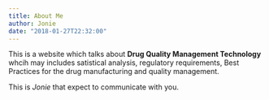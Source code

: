 ```yaml
---
title: About Me
author: Jonie
date: "2018-01-27T22:32:00"
---
```


This is a website which talks about __Drug Quality Management Technology__ whcih may includes satistical analysis, regulatory requirements, Best Practices for the drug manufacturing and quality management.

This is _Jonie_ that expect to communicate with you.

